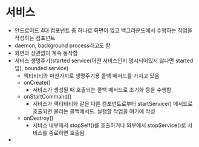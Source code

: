 # 서비스
- 안드로이드 4대 컴포넌트 중 하나로 화면이 없고 백그라운드에서 수행하는 작업을 작성하는 컴포넌트
- daemon, background process라고도 함
- 화면과 상관없이 계속 동작함
- 서비스 생명주기(started service(어떤 서비스인지 명시되어있지 않다면 started임), bounded service)
  - 액티비티와 마찬가지로 생명주기용 콜백 메서드를 가지고 있음
  - onCreate() 
    - 서비스가 생성될 때 호출되는 콜백 메서드로 초기화 등을 수행함
  - onStartCommand()
    - 서비스가 액티비티와 같은 다른 컴포넌트로부터 startService() 메서드로 호출되면 불리는 콜백메서드. 실행할 작업을 여기에 작성
  - onDestroy()
    - 서비스 내부에서 stopSelf()를 호출하거나 외부에서 stopService()로 서비스를 종료하면 호출됨
- 
